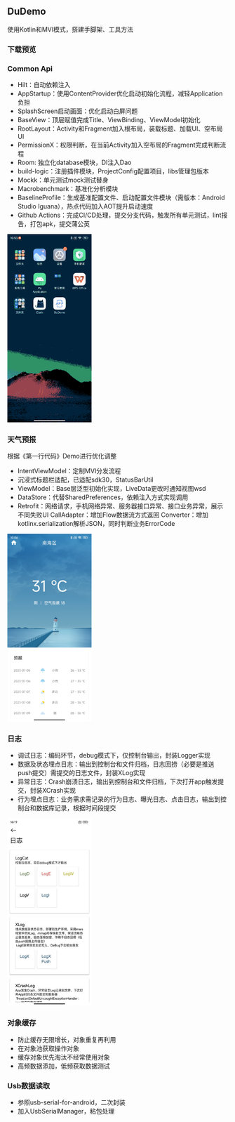 ## DuDemo

使用Kotlin和MVI模式，搭建手脚架、工具方法

### 下载预览

### Common Api
- Hilt：自动依赖注入
- AppStartup：使用ContentProvider优化启动初始化流程，减轻Application负担
- SplashScreen启动画面：优化启动白屏问题
- BaseView：顶层赋值完成Title、ViewBinding、ViewModel初始化
- RootLayout：Activity和Fragment加入根布局，装载标题、加载UI、空布局UI
- PermissionX：权限判断，在当前Activity加入空布局的Fragment完成判断流程
- Room: 独立化database模块，DI注入Dao
- build-logic：注册插件模块，ProjectConfig配置项目，libs管理包版本
- Mockk：单元测试mock测试替身
- Macrobenchmark：基准化分析模块
- BaselineProfile：生成基准配置文件、启动配置文件模块（需版本：Android Studio Iguana），热点代码加入AOT提升启动速度
- Github Actions：完成CI/CD处理，提交分支代码，触发所有单元测试，lint报告，打包apk，提交蒲公英

<img src="./images/common.gif" alt="weather" style="zoom:67%;" /> 

### 天气预报

根据《第一行代码》Demo进行优化调整
- IntentViewModel：定制MVI分发流程
- 沉浸式标题栏适配，已适配sdk30，StatusBarUtil
- ViewModel：Base层泛型初始化实现，LiveData更改时通知视图wsd
- DataStore：代替SharedPreferences，依赖注入方式实现调用
- Retrofit：网络请求，手机网络异常、服务器接口异常、接口业务异常，展示不同失败UI
        CallAdapter：增加Flow数据流方式返回
        Converter：增加kotlinx.serialization解析JSON，同时判断业务ErrorCode

<img src="./images/weather.jpg" alt="weather" style="zoom:67%;" /> 

### 日志

- 调试日志：编码环节，debug模式下，仅控制台输出，封装Logger实现
- 数据及状态埋点日志：输出到控制台和文件归档，日志回捞（必要是推送push提交）需提交的日志文件，封装XLog实现
- 异常日志：Crash崩溃日志，输出到控制台和文件归档，下次打开app触发提交，封装XCrash实现
- 行为埋点日志：业务需求需记录的行为日志、曝光日志、点击日志，输出到控制台和数据库记录，根据时间段提交

<img src="./images/log.jpg" alt="log" style="zoom:67%;" /> 

### 对象缓存

- 防止缓存无限增长，对象重复再利用
- 在对象池获取操作对象
- 缓存对象优先淘汰不经常使用对象
- 高频数据添加，低频获取数据测试

### Usb数据读取

- 参照usb-serial-for-android，二次封装
- 加入UsbSerialManager，粘包处理
